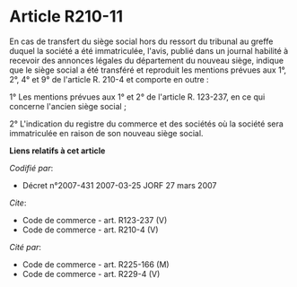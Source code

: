 # Article R210-11

En cas de transfert du siège social hors du ressort du tribunal au greffe duquel la société a été immatriculée, l'avis,
publié dans un journal habilité à recevoir des annonces légales du département du nouveau siège, indique que le siège social
a été transféré et reproduit les mentions prévues aux 1°, 2°, 4° et 9° de l'article R. 210-4 et comporte en outre : 

1° Les mentions prévues aux 1° et 2° de l'article R. 123-237, en ce qui concerne l'ancien siège social ; 

2° L'indication du registre du commerce et des sociétés où la société sera immatriculée en raison de son nouveau siège
social.

**Liens relatifs à cet article**

_Codifié par_:

  - Décret n°2007-431 2007-03-25 JORF 27 mars 2007

_Cite_:

  - Code de commerce - art. R123-237 (V)
  - Code de commerce - art. R210-4 (V)

_Cité par_:

  - Code de commerce - art. R225-166 (M)
  - Code de commerce - art. R229-4 (V)
